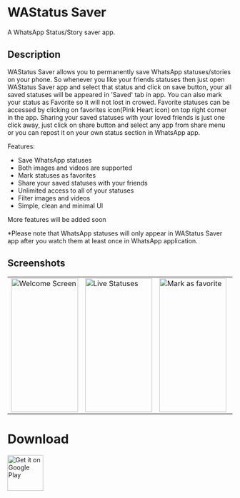 # WAStatus Saver

A WhatsApp Status/Story saver app.

## Description

WAStatus Saver allows you to permanently save WhatsApp statuses/stories on your phone. So whenever you like your friends statuses then just open WAStatus Saver app and select that status and click on save button, your all saved statuses will be appeared in 'Saved' tab in app. You can also mark your status as Favorite so it will not lost in crowed. Favorite statuses can be accessed by clicking on favorites icon(Pink Heart icon) on top right corner in the app. Sharing your saved statuses with your loved friends is just one click away, just click on share button and select any app from share menu or you can repost it on your own status section in WhatsApp app.

Features:
- Save WhatsApp statuses
- Both images and videos are supported
- Mark statuses as favorites
- Share your saved statuses with your friends
- Unlimited access to all of your statuses
- Filter images and videos
- Simple, clean and minimal UI

More features will be added soon

*Please note that WhatsApp statuses will only appear in WAStatus Saver app after you watch them at least once in WhatsApp application.


## Screenshots

<table>
  <tr>
    <td>
      <img alt="Welcome Screen" src="https://user-images.githubusercontent.com/24774694/116413170-0127bc80-a855-11eb-985e-8aece6eff7a4.jpg" width="150" height="300"/>
    </td> 
    <td>
      <img src="https://user-images.githubusercontent.com/24774694/116413184-038a1680-a855-11eb-9cd0-37bd98feb245.jpg" alt="Live Statuses" width="150" height="300"/>
    </td>
    <td>
      <img src="https://user-images.githubusercontent.com/24774694/116413165-fe2ccc00-a854-11eb-8205-461afd6fcfdd.jpg" alt="Mark as favorite" width="150" height="300"/>
    </td>
    <td>
      <img src="https://user-images.githubusercontent.com/24774694/116413172-01c05300-a855-11eb-8912-eae29df2a93d.jpg" alt="Favorite Statuses" width="150" height="300"/>
    </td>
    <td>
      <img src="https://user-images.githubusercontent.com/24774694/116413180-02f18000-a855-11eb-8d18-1afc77d3e736.jpg" alt="Images and videos viewer" width="150" height="300"/>
    </td>
    <td>
      <img src="https://user-images.githubusercontent.com/24774694/116413168-008f2600-a855-11eb-9718-9616eede564a.jpg" alt="Share statuses" width="150" height="300"/>
    </td>
  </tr>
</table>

# Download

<a href="https://play.google.com/store/apps/details?id=dev.ultronx2.WAStatusSaver">
    <img alt="Get it on Google Play"
        height="80"
        src="https://play.google.com/intl/en_us/badges/images/generic/en_badge_web_generic.png" />
</a>  

